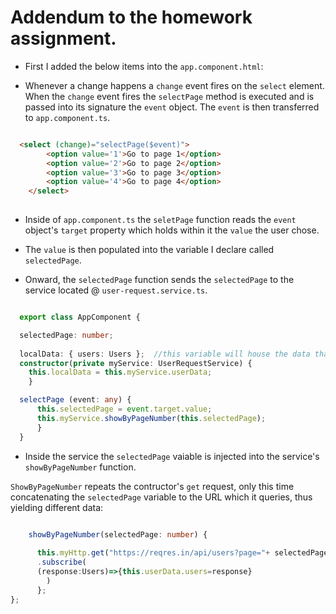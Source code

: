 # Addendum to the homework assignment.

* First I added the below items into the `app.component.html`:

* Whenever a change happens a `change` event fires on the `select` element. When the `change` event fires the `selectPage` method is executed and is passed into its signature the `event` object. The `event` is then transferred to `app.component.ts`.

```html

  <select (change)="selectPage($event)">
        <option value='1'>Go to page 1</option>
        <option value='2'>Go to page 2</option>
        <option value='3'>Go to page 3</option>
        <option value='4'>Go to page 4</option>
    </select>
	
```
* Inside of `app.component.ts` the `seletPage` function reads the `event` object's `target` property which holds within it the `value` the user chose. 

* The `value` is then populated into the variable I declare called `selectedPage`.

* Onward, the `selectedPage` function sends the `selectedPage` to the service located @ `user-request.service.ts`. 

```typescript

  export class AppComponent {

  selectedPage: number;
 
  localData: { users: Users };  //this variable will house the data that's received from user-request.service.ts
  constructor(private myService: UserRequestService) {
    this.localData = this.myService.userData;
    }

  selectPage (event: any) {
      this.selectedPage = event.target.value;
      this.myService.showByPageNumber(this.selectedPage);
      }
  }

```

* Inside the service the `selectedPage` vaiable is injected into the service's `showByPageNumber` function.

`ShowByPageNumber` repeats the contructor's `get` request, only this time concatenating the `selectedPage` variable to the URL which it queries, thus yielding different data:

```typescript
  
    showByPageNumber(selectedPage: number) {

      this.myHttp.get("https://reqres.in/api/users?page="+ selectedPage)
      .subscribe(
      (response:Users)=>{this.userData.users=response}
        )
      };
};

